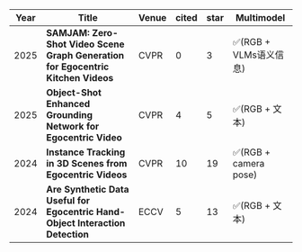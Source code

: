 | Year | Title | Venue | cited | star | Multimodel |
|------|-------|-------|-------|------|------------|
| 2025 | **SAMJAM: Zero-Shot Video Scene Graph Generation for Egocentric Kitchen Videos** | CVPR | 0 | 3 | ✅(RGB + VLMs语义信息) |
| 2025 | **Object-Shot Enhanced Grounding Network for Egocentric Video** | CVPR | 4 | 5 | ✅(RGB + 文本) |
| 2024 | **Instance Tracking in 3D Scenes from Egocentric Videos** | CVPR | 10 | 19 | ✅(RGB + camera pose) |
| 2024 | **Are Synthetic Data Useful for Egocentric Hand-Object Interaction Detection** | ECCV | 5 | 13 | ✅(RGB + 文本) |